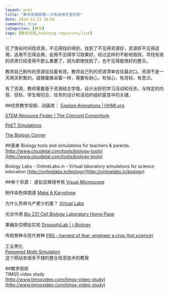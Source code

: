 ```yaml
---
layout: post
title: "教学资源梳理——只有会用才显优势"
date: 2014-11-13 16:54
comments: true
categories: [教学]
tags: [教学资源,teaching resources,list]
---
```

花了很长时间找资源，不见得找的得到，找到了不见得资源好，资源好不见得适用，适用不见得会用，会用不见得学习效果好。经过这样的不断地阻挠，寻找有效的资源已经变得不那么重要了，因为即使找到了，也不见得能很好的整合。  

教师自己制作的资源往往最有效。教师自己列的资源清单往往最对口。资源不是一天两天积累的，就像蜜蜂采蜜一样，需要有耐心，有恒心，有目标，有意识。

有了资源，教师需要基于资源结合学情，设计出好的学习活动和任务，与特定的内容、目标、学生相切合，任务的设计和活动的组织是其中的关键。  

##优质教学视频、动画库：
[Explore Animations | HHMI.org](http://www.hhmi.org/biointeractive/explore-animations)  

[STEM Resource Finder | The Concord Consortium](http://concord.org/stem-resources)

[PhET Simulations](http://phet.colorado.edu/en/simulations/category/new)  

[The Biology Corner](http://biologycorner.com/)  

##表单
Biology tools and simulations for teachers & parents.
[http://www.cloudetal.com/tools/biology-tools](http://www.cloudetal.com/tools/biology-tools)

Biology Labs - OnlineLabs.in - Virtual laboratory simulations for science education
[http://onlinelabs.in/biology](http://onlinelabs.in/biology)


##单个资源：
虚拟显微镜考核
[Visual Microscope](http://www.udel.edu/biology/ketcham/microscope/scope.html)  

制作染色体图谱
[Make A Karyotype](http://learn.genetics.utah.edu/content/chromosomes/karyotype/)  

为什么热带鸟产更少的蛋？
[Virtual Labs](http://www.mhhe.com/biosci/genbio/tlw3/virtual_labs/lab2/labs/lab2/home.html)  

光合作用
[Bio 231 Cell Biology Laboratory Home Page](http://www.science.smith.edu/departments/Biology/Bio231/default.html)  


果蝇杂交模拟实验
[DrosophiLab | i-Biology](http://i-biology.net/ibdpbio/04-genetics-and-genetic-engineering/drosophilab/)  

传统育种与现代育种
[PBS - harvest of fear: engineer a crop (hot science)](http://www.pbs.org/wgbh/harvest/engineer/)  

工业黑化  
[Peppered Moth Simulation](http://biologycorner.com/worksheets/pepperedmoth.html)  
这个网站有很多不错的整合信息技术的教案  


##教学视频  
TIMSS video study  
[http://www.timssvideo.com/timss-video-study](http://www.timssvideo.com/timss-video-study)